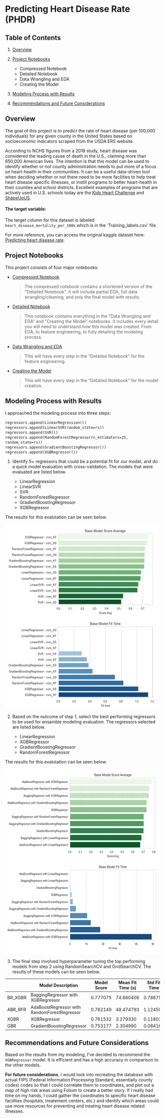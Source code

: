 # Predicting Heart Disease Rate (PHDR)

## Table of Contents
1. [Overview](#overview)
2. [Project Notebooks](#project-notebooks)
    - Compressed Notebook
    - Detailed Notebook
    - Data Wrangling and EDA
    - Creating the Model
  
3. [Modeling Process with Results](#modeling-process-with-results)
4. [Recommendations and Future Considerations](#recommendations-and-future-considerations)

## Overview
The goal of this project is to predict the rate of heart disease (per 100,000 individuals) for any given county in the United States based on socioeconomic indicators scraped from the USDA ERS website.

According to NCHS figures from a 2018 study, heart disease was considered the leading cause of death in the U.S., claiming more than 650,000 American lives. The intention is that this model can be used to identify whether or not county administration needs to put more of a focus on heart-health in their communities. It can be a useful data-driven tool when deciding whether or not there need to be more facilities to help treat heart disease specific illnesses, or instill programs to better heart-health in their counties and school districts. Excellent examples of programs that are actively used in U.S. schools today are the [Kids Heart Challenge](https://www.heart.org/en/professional/educator/school-programs/elementary-schools) and [ShapeUpUS](https://shapeupus.org/hip-hop-healthy-heart-program-for-children/).

#### The target variable:
The target column for this dataset is labeled `heart_disease_mortality_per_100k` which is in the 'Training_labels.csv' file.

For more reference, you can access the original kaggle dataset here: [Predicting heart disease rate](https://www.kaggle.com/nandvard/microsoft-data-science-capstone).

## Project Notebooks
This project consists of four major notebooks:

* [Compressed Notebook](https://github.com/samdomeier/Springboard-projects/blob/master/Predicting_Heart_Disease_Rate/PHDR_compressed_notebook.ipynb)
  > The compressed notebook contains a shortened version of the "Detailed Notebook". It will include partial EDA, full data wrangling/cleaning, and only the final model with results.
  
* [Detailed Notebook](https://github.com/samdomeier/Springboard-projects/blob/master/Predicting_Heart_Disease_Rate/PHDR_detailed_notebook.ipynb)
  > This notebook contains everything in the "Data Wrangling and EDA" and "Creating the Model" notebooks. It includes every detail you will need to understand how this model was created. From EDA, to feature engineering, to fully detailing the modeling process.
  
* [Data Wrangling and EDA](https://github.com/samdomeier/Springboard-projects/blob/master/Predicting_Heart_Disease_Rate/PHDR_data_wrangling_and_EDA.ipynb)
  > This will have every step in the "Detailed Notebook" for the feature engineering.

* [Creating the Model](https://github.com/samdomeier/Springboard-projects/blob/master/Predicting_Heart_Disease_Rate/PHDR_creating_the_model.ipynb)
  > This will have every step in the "Detailed Notebook" for the model creation.


## Modeling Process with Results
I approached the modeling process into three steps:

    regressors.append(LinearRegression())
    regressors.append(LinearSVR(random_state=rs))
    regressors.append(SVR())
    regressors.append(RandomForestRegressor(n_estimators=25, random_state=rs))
    regressors.append(GradientBoostingRegressor())
    regressors.append(XGBRegressor())

1. Identify 5+ regressors that could be a potential fit for our model, and do a quick model evaluation with cross-validation. The models that were evaluated are listed below.

    - LinearRegression
    - LinearSVR
    - SVR
    - RandomForestRegressor
    - GradientBoostingRegressor
    - XGBRegressor

The results for this evalutation can be seen below.
<p align="center">
  <img src="images/model_step1.png" width=550 height=600>
</p>

2. Based on the outcome of step 1, select the best performing regressors to be used for ensamble modeling evaluation. The regressors selected are listed below.

    - LinearRegression
    - XGBRegressor
    - GradientBoostingRegressor 
    - RandomForestRegressor

The results for this evalutation can be seen below.
<p align="center">
  <img src="images/model_step2.png" width=550 height=600>
</p>

3. The final step involved hyperparameter tuning the top performing models from step 2 using RandomSearchCV and GridSearchCV. The results of these models can be seen below.

|  | Model Description	| Model Score	| Mean Fit Time (s)	| Std Fit Time |
| --- | --- | --- | --- | --- |
| BR_XGBR	| BaggingRegressor with XGBRegressor	| 0.777075	| 74.660406	| 0.786755 |
| ABR_RFR	| AdaBoostRegressor with RandomForestRegressor	| 0.762149	| 49.474793	| 1.124591 |
| XGBR	| XGBRegressor	| 0.761532	| 3.279330	| 0.118036 |
| GBR	| GradientBoostingRegressor	| 0.753177	| 2.304990	| 0.084161 |


## Recommendations and Future Considerations

Based on the results from my modeling, I've decided to recommend the `XGBRegressor` model. It is efficient and has a high accuracy in comparison to the other models.

**For future considerations**, I would look into recreating the database with actual FIPS (Federal Information Processing Standard, essentially county codes) codes so that I could correlate them to coordinates, and plot out a map of high risk areas using Folium to create a better story. If I really had time on my hands, I could gather the coordinates to specific heart disease facilities (hospitals, treatement centers, etc.) and identify which areas could use more resources for preventing and treating heart disease related illnesses.